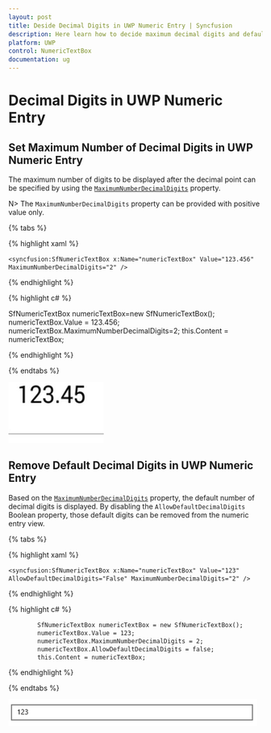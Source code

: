 ```yaml
---
layout: post
title: Deside Decimal Digits in UWP Numeric Entry | Syncfusion
description: Here learn how to decide maximum decimal digits and default decimal digits support in UWP NumericTextBox.
platform: UWP
control: NumericTextBox
documentation: ug
---
```

# Decimal Digits in UWP Numeric Entry

## Set Maximum Number of Decimal Digits in UWP Numeric Entry

The maximum number of digits to be displayed after the decimal point can be specified by using the [`MaximumNumberDecimalDigits`](https://help.syncfusion.com/cr/uwp/Syncfusion.UI.Xaml.Controls.Input.SfNumericTextBox.html#Syncfusion_UI_Xaml_Controls_Input_SfNumericTextBox_MaximumNumberDecimalDigits) property. 

N> The `MaximumNumberDecimalDigits` property can be provided with positive value only.

{% tabs %}

{% highlight xaml %}

	<syncfusion:SfNumericTextBox x:Name="numericTextBox" Value="123.456" MaximumNumberDecimalDigits="2" />
	
{% endhighlight %}

{% highlight c# %}

SfNumericTextBox numericTextBox=new SfNumericTextBox();
numericTextBox.Value = 123.456;
numericTextBox.MaximumNumberDecimalDigits=2;
this.Content = numericTextBox;
  
{% endhighlight %}

{% endtabs %}

![Display the textbox value](images/MaximumNumberDecimalDigits.png)

## Remove Default Decimal Digits in UWP Numeric Entry

Based on the [`MaximumNumberDecimalDigits`](https://help.syncfusion.com/cr/uwp/Syncfusion.UI.Xaml.Controls.Input.SfNumericTextBox.html#Syncfusion_UI_Xaml_Controls_Input_SfNumericTextBox_MaximumNumberDecimalDigits) property, the default number of decimal digits is displayed. By disabling the `AllowDefaultDecimalDigits` Boolean property, those default digits can be removed from the numeric entry view.

{% tabs %}

{% highlight xaml %}

	<syncfusion:SfNumericTextBox x:Name="numericTextBox" Value="123" AllowDefaultDecimalDigits="False" MaximumNumberDecimalDigits="2" />
	
{% endhighlight %}

{% highlight c# %}

            SfNumericTextBox numericTextBox = new SfNumericTextBox();
            numericTextBox.Value = 123;
            numericTextBox.MaximumNumberDecimalDigits = 2;
            numericTextBox.AllowDefaultDecimalDigits = false;
            this.Content = numericTextBox;
  
{% endhighlight %}

{% endtabs %}

![Display the textbox value without default decimal digits](images/AllowDefaultDecimalDigits.png)
